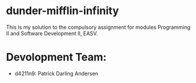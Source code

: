 # dunder-mifflin-infinity
This is my solution to the compulsory assignment for modules Programming II and Software Development II, EASV.

# Devolopment Team:
- d4211n9: Patrick Darling Andersen
